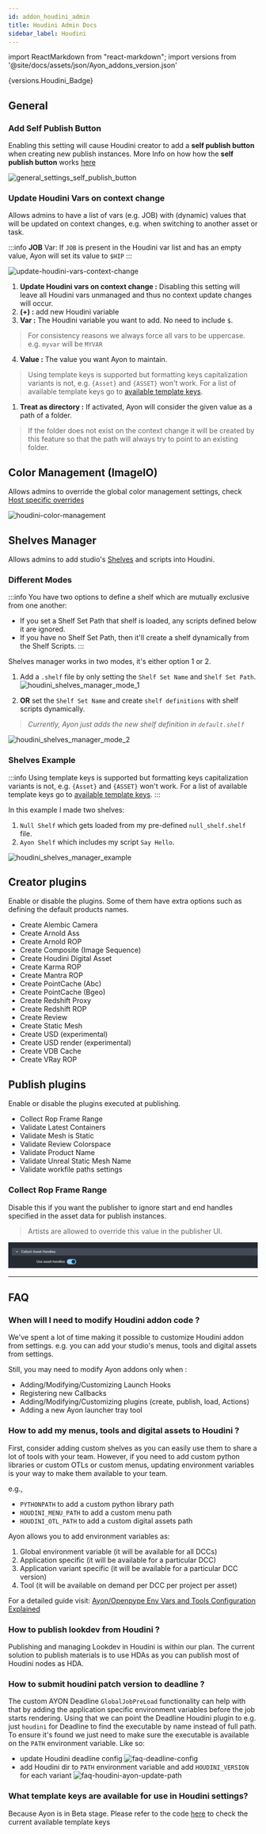 ```yaml
---
id: addon_houdini_admin
title: Houdini Admin Docs
sidebar_label: Houdini
---
```


import ReactMarkdown from "react-markdown";
import versions from '@site/docs/assets/json/Ayon_addons_version.json'

<ReactMarkdown>
{versions.Houdini_Badge}
</ReactMarkdown>


## General

### Add Self Publish Button

Enabling this setting will cause Houdini creator to add a **self publish button** when creating new publish instances. More Info on how how the **self publish button** works [here](artist_hosts_houdini#ayon-publishing-process)

![general_settings_self_publish_button](assets/houdini/admin/general_settings_self_publish_button.png)

### Update Houdini Vars on context change

Allows admins to have a list of vars (e.g. JOB) with (dynamic) values that will be updated on context changes, e.g. when switching to another asset or task.

:::info
**JOB** Var: If `JOB` is present in the Houdini var list and has an empty value, Ayon will set its value to `$HIP`
:::

![update-houdini-vars-context-change](assets/houdini/admin/update-houdini-vars-context-change.png)

1. **Update Houdini vars on context change :** Disabling this setting will leave all Houdini vars unmanaged and thus no context update changes will occur.
2. **(+) :** add new Houdini variable
3. **Var :** The Houdini variable you want to add. No need to include `$`.
  > For consistency reasons we always force all vars to be uppercase. e.g. `myvar` will be `MYVAR`
4. **Value :** The value you want Ayon to maintain. 
  > Using template keys is supported but formatting keys capitalization variants is not, e.g. `{Asset}` and `{ASSET}` won't work. For a list of available template keys go to [available template keys](#what-template-keys-are-available-for-use-in-houdini-settings).
1. **Treat as directory :** If activated, Ayon will consider the given value as a path of a folder.
  > If the folder does not exist on the context change it will be created by this feature so that the path will always try to point to an existing folder.

## Color Management (ImageIO)

Allows admins to override the global color management settings, check [Host specific overrides](https://ayon.ynput.io/docs/admin_colorspace#host-specific-overrides)

![houdini-color-management](assets/houdini/admin/houdini-color-management.png)

## Shelves Manager

Allows admins to add studio's [Shelves](https://www.sidefx.com/docs/houdini/shelf/index.html) and scripts into Houdini. 

### Different Modes

:::info
You have two options to define a shelf which are mutually exclusive from one another:

- If you set a Shelf Set Path that shelf is loaded, any scripts defined below it are ignored.
- If you have no Shelf Set Path, then it'll create a shelf dynamically from the Shelf Scripts.
:::

Shelves manager works in two modes, it's either option 1 or 2.

1. Add a `.shelf` file by only setting the `Shelf Set Name` and `Shelf Set Path`.
  ![houdini_shelves_manager_mode_1](assets/houdini/admin/houdini_shelves_manager_mode_1.png)

2. **OR** set the `Shelf Set Name` and create `shelf definitions` with shelf scripts dynamically.
  > *Currently, Ayon just adds the new shelf definition in `default.shelf`*
  
  ![houdini_shelves_manager_mode_2](assets/houdini/admin/houdini_shelves_manager_mode_2.png)


### Shelves Example

:::info
Using template keys is supported but formatting keys capitalization variants is not, e.g. `{Asset}` and `{ASSET}` won't work. For a list of available template keys go to [available template keys](#what-template-keys-are-available-for-use-in-houdini-settings).
:::

In this example I made two shelves: 
1. `Null Shelf` which gets loaded from my pre-defined `null_shelf.shelf` file.
2. `Ayon Shelf` which includes my script `Say Hello`.
   
![houdini_shelves_manager_example](assets/houdini/admin/houdini_shelves_manager_example.png)


## Creator plugins
Enable or disable the plugins. Some of them have extra options such as defining the default products names.

- Create Alembic Camera
- Create Arnold Ass
- Create Arnold ROP
- Create Composite (Image Sequence)
- Create Houdini Digital Asset
- Create Karma ROP
- Create Mantra ROP
- Create PointCache (Abc)
- Create PointCache (Bgeo)
- Create Redshift Proxy
- Create Redshift ROP
- Create Review
- Create Static Mesh
- Create USD (experimental)
- Create USD render (experimental)
- Create VDB Cache
- Create VRay ROP

## Publish plugins
Enable or disable the plugins executed at publishing.

- Collect Rop Frame Range
- Validate Latest Containers
- Validate Mesh is Static
- Validate Review Colorspace
- Validate Product Name
- Validate Unreal Static Mesh Name
- Validate workfile paths settings

### Collect Rop Frame Range

Disable this if you want the publisher to ignore start and end handles specified in the asset data for publish instances.
> Artists are allowed to override this value in the publisher UI.

![houdini_publish_plugins_collectors_frame_range](assets/houdini/admin/houdini_publish_plugins_collectors_frame_range.png)

---

## FAQ

### When will I need to modify Houdini addon code ?
We've spent a lot of time making it possible to customize Houdini addon from settings.
e.g. you can add your studio's menus, tools and digital assets from settings. 

Still, you may need to modify Ayon addons only when :  
- Adding/Modifying/Customizing Launch Hooks
- Registering new Callbacks
- Adding/Modifying/Customizing plugins (create, publish, load, Actions)
- Adding a new Ayon launcher tray tool

### How to add my menus, tools and digital assets to Houdini ?
First, consider adding custom shelves as you can easily use them to share a lot of tools with your team.
However, if you need to add custom python libraries or custom OTLs or custom menus, updating environment variables is your way to make them available to your team. 

e.g., 
- `PYTHONPATH` to add a custom python library path
- `HOUDINI_MENU_PATH` to add a custom menu path
- `HOUDINI_OTL_PATH` to add a custom digital assets path

Ayon allows you to add environment variables as:
1. Global environment variable (it will be available for all DCCs)
2. Application specific (it will be available for a particular DCC)
3. Application variant specific (it will be available for a particular DCC version)
4. Tool (it will be available on demand per DCC per project per asset)

For a detailed guide visit: [Ayon/Openpype Env Vars and Tools Configuration Explained](https://community.ynput.io/t/openpype-env-vars-and-tools-configuration-explained/540)

### How to publish lookdev from Houdini ? 

Publishing and managing Lookdev in Houdini is within our plan.
The current solution to publish materials is to use HDAs as you can publish most of Houdini nodes as HDA.

### How to submit houdini patch version to deadline ?

The custom AYON Deadline `GlobalJobPreLoad` functionality can help with that by adding the application specific environment variables before the job starts rendering. Using that we can point the Deadline Houdini plugin to e.g. just `houdini` for Deadline to find the executable by name instead of full path. To ensure it's found we just need to make sure the executable is available on the `PATH` environment variable. Like so:
- update Houdini deadline config
  ![faq-deadline-config](assets/houdini/admin/faq-deadline-config.png)
- add Houdini dir to `PATH` environment variable and add `HOUDINI_VERSION` for each variant
  ![faq-houdini-ayon-update-path](assets/houdini/admin/faq-houdini-ayon-update-path.png)

### What template keys are available for use in Houdini settings?
Because Ayon is in Beta stage. Please refer to the code [here](https://github.com/ynput/OpenPype/blob/c61a601c78669d70c472c67016eeb77531f42bab/openpype/pipeline/context_tools.py#L671-L692) to check the current available template keys
 